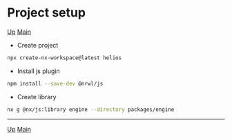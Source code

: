 # Project setup

[Up](index.md)
[Main](../../../../index.md)

- Create project

```bash
npx create-nx-workspace@latest helios
```

- Install js plugin

```bash
npm install --save-dev @nrwl/js
```

- Create library

```bash
nx g @nx/js:library engine --directory packages/engine
```

---

[Up](index.md)
[Main](../../../../index.md)
